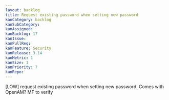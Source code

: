 ```yaml
---
layout: backlog
title: Request existing password when setting new password
kanCategory: backlog
kanSubCategory:
kanAssigned:
kanBacklog: 17
kanIssue:
kanPullReq:
kanFeature: Security
kanRelease: 3.14
kanMetric: 1
kanSize: 1
kanPriority: 7
kanRepo: 
---
```

[LOW] request existing password when setting new password. Comes with OpenAM? MF to verify
